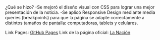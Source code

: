 ¿Qué se hizo?
-Se mejoró el diseño visual con CSS para lograr una mejor presentación de la noticia.
-Se aplicó Responsive Design mediante media queries (breakpoints) para que la página se adapte correctamente a distintos tamaños de pantalla: computadoras, tablets y celulares.

 Link Pages: [GitHub Pages](https://bautimarinellis-gh.github.io/Facultad-Desarrollo/)
 Link de la página oficial: [La Nación](https://www.lanacion.com.ar/economia/el-secretario-del-tesoro-de-estados-unidos-llega-a-la-argentina-para-reunirse-con-milei-y-caputo-nid10042025/)
